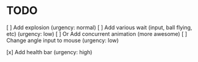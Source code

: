 TODO
===============================

[ ] Add explosion (urgency: normal)
[ ] Add various wait (input, ball flying, etc) (urgency: low)
[ ] Or Add concurrent animation (more awesome)
[ ] Change angle input to mouse (urgency: low)

[x] Add health bar (urgency: high)
